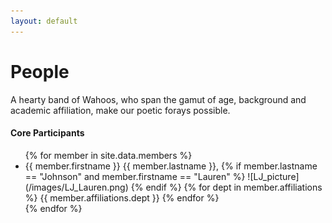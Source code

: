 ```yaml
---
layout: default
---
```


# People

A hearty band of Wahoos, who span the gamut of age, background and academic affiliation, make our poetic forays possible.

#### Core Participants 

<ul>
{% for member in site.data.members %}
<li>
    {{ member.firstname }} {{ member.lastname }}, 
    	{% if member.lastname == "Johnson" and member.firstname == "Lauren" %}
    		![LJ_picture](/images/LJ_Lauren.png)
    	{% endif %}
    {% for dept in member.affiliations %}
        {{ member.affiliations.dept }}
    {% endfor %}</li>
{% endfor %}
</ul>

